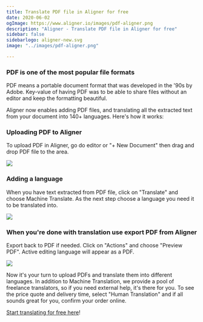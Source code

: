 ```yaml
---
title: Translate PDF file in Aligner for free
date: 2020-06-02
ogImage: https://www.aligner.io/images/pdf-aligner.png
description: "Aligner - Translate PDF file in Aligner for free"
sidebar: false
sidebarlogo: aligner-new.svg
image: "../images/pdf-aligner.png"

---
```

### PDF is one of the most popular file formats

PDF means a portable document format that was developed in the '90s by Adobe. Key-value of having PDF was to be able to share files without an editor and keep the formatting beautiful. 

Aligner now enables adding PDF files, and translating all the extracted text from your document into 140+ languages. Here's how it works: 

### Uploading PDF to Aligner

To upload PDF in Aligner, go do editor or "+ New Document" then drag and drop PDF file to the area.

![](../aligner-pdf.gif)

### Adding a language

When you have text extracted from PDF file, click on "Translate" and choose Machine Translate. As the next step choose a language you need it to be translated into.

![](../aligner-add-language.gif)

### When you're done with translation use export PDF from Aligner

Export back to PDF if needed. Click on "Actions" and choose "Preview PDF". Active editing language will appear as a PDF.

![](../aligner-export-pdf.gif)

Now it's your turn to upload PDFs and translate them into different languages. In addition to Machine Translation, we provide a pool of freelance translators, so if you need external help, it's there for you. To see the price quote and delivery time, select "Human Translation" and if all sounds great for you, confirm your order online.

[Start translating for free here](https://app.aligner.io)!